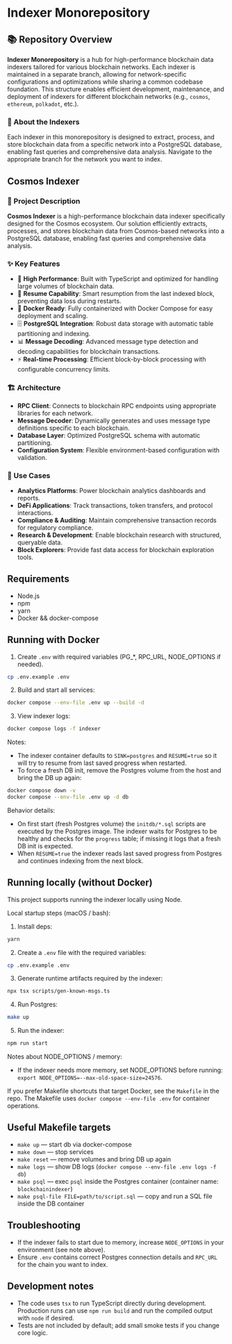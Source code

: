 # Indexer Monorepository

## 📚 Repository Overview

**Indexer Monorepository** is a hub for high-performance blockchain data indexers tailored for various blockchain networks. Each indexer is maintained in a separate branch, allowing for network-specific configurations and optimizations while sharing a common codebase foundation. This structure enables efficient development, maintenance, and deployment of indexers for different blockchain networks (e.g., `cosmos`, `ethereum`, `polkadot`, etc.).

### 🌌 About the Indexers

Each indexer in this monorepository is designed to extract, process, and store blockchain data from a specific network into a PostgreSQL database, enabling fast queries and comprehensive data analysis. Navigate to the appropriate branch for the network you want to index.

## Cosmos Indexer

### 🌌 Project Description

**Cosmos Indexer** is a high-performance blockchain data indexer specifically designed for the Cosmos ecosystem. Our solution efficiently extracts, processes, and stores blockchain data from Cosmos-based networks into a PostgreSQL database, enabling fast queries and comprehensive data analysis.

### ✨ Key Features

- 🚀 **High Performance**: Built with TypeScript and optimized for handling large volumes of blockchain data.
- 🔄 **Resume Capability**: Smart resumption from the last indexed block, preventing data loss during restarts.
- 🐳 **Docker Ready**: Fully containerized with Docker Compose for easy deployment and scaling.
- 🗄️ **PostgreSQL Integration**: Robust data storage with automatic table partitioning and indexing.
- 📊 **Message Decoding**: Advanced message type detection and decoding capabilities for blockchain transactions.
- ⚡ **Real-time Processing**: Efficient block-by-block processing with configurable concurrency limits.

### 🏗️ Architecture

- **RPC Client**: Connects to blockchain RPC endpoints using appropriate libraries for each network.
- **Message Decoder**: Dynamically generates and uses message type definitions specific to each blockchain.
- **Database Layer**: Optimized PostgreSQL schema with automatic partitioning.
- **Configuration System**: Flexible environment-based configuration with validation.

### 🎯 Use Cases

- **Analytics Platforms**: Power blockchain analytics dashboards and reports.
- **DeFi Applications**: Track transactions, token transfers, and protocol interactions.
- **Compliance & Auditing**: Maintain comprehensive transaction records for regulatory compliance.
- **Research & Development**: Enable blockchain research with structured, queryable data.
- **Block Explorers**: Provide fast data access for blockchain exploration tools.

## Requirements

- Node.js
- npm
- yarn
- Docker && docker-compose

## Running with Docker

1. Create `.env` with required variables (PG_*, RPC_URL, NODE_OPTIONS if needed).

```bash
cp .env.example .env
```

2. Build and start all services:

```bash
docker compose --env-file .env up --build -d
```

3. View indexer logs:

```bash
docker compose logs -f indexer
```

Notes:
- The indexer container defaults to `SINK=postgres` and `RESUME=true` so it will try to resume from last saved progress when restarted.
- To force a fresh DB init, remove the Postgres volume from the host and bring the DB up again:

```bash
docker compose down -v
docker compose --env-file .env up -d db
```

Behavior details:
- On first start (fresh Postgres volume) the `initdb/*.sql` scripts are executed by the Postgres image. The indexer waits for Postgres to be healthy and checks for the `progress` table; if missing it logs that a fresh DB init is expected.
- When `RESUME=true` the indexer reads last saved progress from Postgres and continues indexing from the next block.

## Running locally (without Docker)

This project supports running the indexer locally using Node.

Local startup steps (macOS / bash):

1. Install deps:

```bash
yarn
```

2. Create a `.env` file with the required variables:

```bash
cp .env.example .env
```

3. Generate runtime artifacts required by the indexer:

```bash
npx tsx scripts/gen-known-msgs.ts
```

4. Run Postgres:

```bash
make up
```

5. Run the indexer:

```bash
npm run start
```

Notes about NODE_OPTIONS / memory:
- If the indexer needs more memory, set NODE_OPTIONS before running: `export NODE_OPTIONS=--max-old-space-size=24576`.

If you prefer Makefile shortcuts that target Docker, see the `Makefile` in the repo. The Makefile uses `docker compose --env-file .env` for container operations.

## Useful Makefile targets

- `make up` — start db via docker-compose
- `make down` — stop services
- `make reset` — remove volumes and bring DB up again
- `make logs` — show DB logs (`docker compose --env-file .env logs -f db`)
- `make psql` — exec `psql` inside the Postgres container (container name: `blockchainindexer`)
- `make psql-file FILE=path/to/script.sql` — copy and run a SQL file inside the DB container

## Troubleshooting

- If the indexer fails to start due to memory, increase `NODE_OPTIONS` in your environment (see note above).
- Ensure `.env` contains correct Postgres connection details and `RPC_URL` for the chain you want to index.

## Development notes

- The code uses `tsx` to run TypeScript directly during development. Production runs can use `npm run build` and run the compiled output with `node` if desired.
- Tests are not included by default; add small smoke tests if you change core logic.